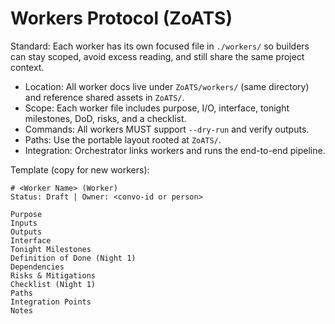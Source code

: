 # Workers Protocol (ZoATS)

Standard: Each worker has its own focused file in `./workers/` so builders can stay scoped, avoid excess reading, and still share the same project context.

- Location: All worker docs live under `ZoATS/workers/` (same directory) and reference shared assets in `ZoATS/`.
- Scope: Each worker file includes purpose, I/O, interface, tonight milestones, DoD, risks, and a checklist.
- Commands: All workers MUST support `--dry-run` and verify outputs.
- Paths: Use the portable layout rooted at `ZoATS/`.
- Integration: Orchestrator links workers and runs the end-to-end pipeline.

Template (copy for new workers):

```
# <Worker Name> (Worker)
Status: Draft | Owner: <convo-id or person>

Purpose
Inputs
Outputs
Interface
Tonight Milestones
Definition of Done (Night 1)
Dependencies
Risks & Mitigations
Checklist (Night 1)
Paths
Integration Points
Notes
```